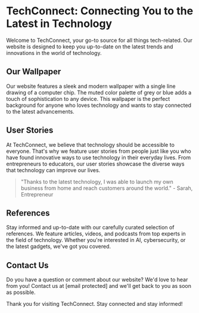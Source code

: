 <!--font:IBM Plex Sans-->

# TechConnect: Connecting You to the Latest in Technology

Welcome to TechConnect, your go-to source for all things tech-related. Our website is designed to keep you up-to-date on the latest trends and innovations in the world of technology.

## Our Wallpaper

Our website features a sleek and modern wallpaper with a single line drawing of a computer chip. The muted color palette of grey or blue adds a touch of sophistication to any device. This wallpaper is the perfect background for anyone who loves technology and wants to stay connected to the latest advancements.

## User Stories

At TechConnect, we believe that technology should be accessible to everyone. That's why we feature user stories from people just like you who have found innovative ways to use technology in their everyday lives. From entrepreneurs to educators, our user stories showcase the diverse ways that technology can improve our lives.

> "Thanks to the latest technology, I was able to launch my own business from home and reach customers around the world." - Sarah, Entrepreneur

## References

Stay informed and up-to-date with our carefully curated selection of references. We feature articles, videos, and podcasts from top experts in the field of technology. Whether you're interested in AI, cybersecurity, or the latest gadgets, we've got you covered.

## Contact Us

Do you have a question or comment about our website? We'd love to hear from you! Contact us at [email protected] and we'll get back to you as soon as possible.

Thank you for visiting TechConnect. Stay connected and stay informed!

<!--

Write me content for website with wallpaper which alt text is:

"A wallpaper with a single line drawing of a computer chip, in a muted color palette such as grey or blue."

The name/title of the page should not be 1:1 copy of the alt text but rather a real content of the website which is using this wallpaper.

- Use markdown format 
- Start with heading
- Heading should be short and concise
- The content should look like a real website 
- The website should not be about the wallpaper, wallpaper is just a related background
- Heading should be contain work "wallpaper" or "background"
- Include real sections like references, contact, user stories, etc. use things relevant to the page purpose.
- Feel free to use structure like headings, bullets, numbering, blockquotes, paragraphs, horizontal lines, etc.
- You can use formatting like bold or _italic_
- You can include UTF-8 emojis
- Links should be only #hash anchors (and you can refer to the document itself)
- Do not include images


---


# TechConnect: Connecting You to the Latest in Technology

Welcome to TechConnect, your go-to source for all things tech-related. Our website is designed to keep you up-to-date on the latest trends and innovations in the world of technology.

## Our Wallpaper

Our website features a sleek and modern wallpaper with a single line drawing of a computer chip. The muted color palette of grey or blue adds a touch of sophistication to any device. This wallpaper is the perfect background for anyone who loves technology and wants to stay connected to the latest advancements.

## User Stories

At TechConnect, we believe that technology should be accessible to everyone. That's why we feature user stories from people just like you who have found innovative ways to use technology in their everyday lives. From entrepreneurs to educators, our user stories showcase the diverse ways that technology can improve our lives.

> "Thanks to the latest technology, I was able to launch my own business from home and reach customers around the world." - Sarah, Entrepreneur

## References

Stay informed and up-to-date with our carefully curated selection of references. We feature articles, videos, and podcasts from top experts in the field of technology. Whether you're interested in AI, cybersecurity, or the latest gadgets, we've got you covered.

## Contact Us

Do you have a question or comment about our website? We'd love to hear from you! Contact us at [email protected] and we'll get back to you as soon as possible.

Thank you for visiting TechConnect. Stay connected and stay informed!

-->
